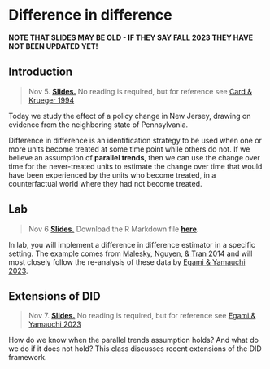 
# Difference in difference

**NOTE THAT SLIDES MAY BE OLD - IF THEY SAY FALL 2023 THEY HAVE NOT BEEN UPDATED YET!**

## Introduction

> Nov 5. [**Slides.**](assets/slides/9-1_did.pdf) No reading is required, but for reference see [Card \& Krueger 1994](https://davidcard.berkeley.edu/papers/njmin-aer.pdf)

Today we study the effect of a policy change in New Jersey, drawing on evidence from the neighboring state of Pennsylvania.

Difference in difference is an identification strategy to be used when one or more units become treated at some time point while others do not. If we believe an assumption of **parallel trends**, then we can use the change over time for the never-treated units to estimate the change over time that would have been experienced by the units who become treated, in a counterfactual world where they had not become treated.

## Lab

> Nov 6 [**Slides.**](assets/discussions/DIDdiscussion.pdf) Download the
R Markdown file [**here**](assets/discussions/DID-discussion.Rmd).

In lab, you will implement a difference in difference estimator in a specific setting. The example comes from [Malesky, Nguyen, \& Tran 2014](https://doi.org/10.1017/S0003055413000580) and will most closely follow the re-analysis of these data by [Egami \& Yamauchi 2023](https://doi.org/10.1017/pan.2022.8).

## Extensions of DID

> Nov 7. [**Slides.**](assets/slides/9-2_did_extensions.pdf) No reading is required, but for reference see [Egami \& Yamauchi 2023](https://doi.org/10.1017/pan.2022.8)

How do we know when the parallel trends assumption holds? And what do we do if it does not hold? This class discusses recent extensions of the DID framework.

